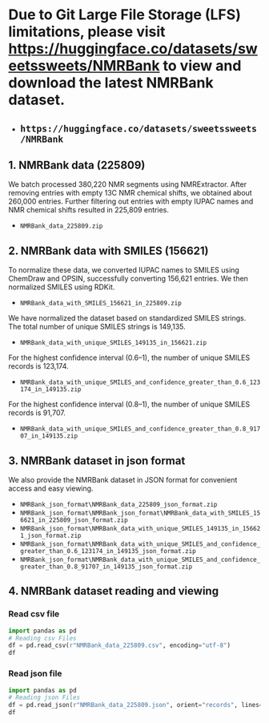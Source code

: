
# Due to Git Large File Storage (LFS) limitations, please visit https://huggingface.co/datasets/sweetssweets/NMRBank to view and download the latest NMRBank dataset.

- ## ```https://huggingface.co/datasets/sweetssweets/NMRBank```

## 1. NMRBank data (225809)

We batch processed 380,220 NMR segments using NMRExtractor. After removing entries with empty 13C NMR chemical shifts, we obtained about 260,000 entries. Further filtering out entries with empty IUPAC names and NMR chemical shifts resulted in 225,809 entries. 

- ```NMRBank_data_225809.zip```

## 2. NMRBank data with SMILES (156621)

To normalize these data, we converted IUPAC names to SMILES using ChemDraw and OPSIN, successfully converting 156,621 entries. We then normalized SMILES using RDKit.

- ```NMRBank_data_with_SMILES_156621_in_225809.zip```

We have normalized the dataset based on standardized SMILES strings. The total number of unique SMILES strings is 149,135.
- ```NMRBank_data_with_unique_SMILES_149135_in_156621.zip```

For the highest confidence interval (0.6–1), the number of unique SMILES records is 123,174.
- ```NMRBank_data_with_unique_SMILES_and_confidence_greater_than_0.6_123174_in_149135.zip```

For the highest confidence interval (0.8–1), the number of unique SMILES records is 91,707.
- ```NMRBank_data_with_unique_SMILES_and_confidence_greater_than_0.8_91707_in_149135.zip```

## 3. NMRBank dataset in json format

We also provide the NMRBank dataset in JSON format for convenient access and easy viewing.

- ```NMRBank_json_format\NMRBank_data_225809_json_format.zip```
- ```NMRBank_json_format\NMRBank_json_format\NMRBank_data_with_SMILES_156621_in_225809_json_format.zip```
- ```NMRBank_json_format\NMRBank_data_with_unique_SMILES_149135_in_156621_json_format.zip```
- ```NMRBank_json_format\NMRBank_data_with_unique_SMILES_and_confidence_greater_than_0.6_123174_in_149135_json_format.zip```
- ```NMRBank_json_format\NMRBank_data_with_unique_SMILES_and_confidence_greater_than_0.8_91707_in_149135_json_format.zip```
## 4. NMRBank dataset reading and viewing

### Read csv file
```python
import pandas as pd
# Reading csv Files
df = pd.read_csv(r"NMRBank_data_225809.csv", encoding="utf-8")
df
```

### Read json file
```python
import pandas as pd
# Reading json Files
df = pd.read_json(r"NMRBank_data_225809.json", orient="records", lines=True)
df
```
